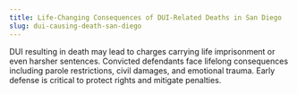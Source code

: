 ```yaml
---
title: Life-Changing Consequences of DUI-Related Deaths in San Diego
slug: dui-causing-death-san-diego
---
```


DUI resulting in death may lead to charges carrying life imprisonment or even harsher sentences. Convicted defendants face lifelong consequences including parole restrictions, civil damages, and emotional trauma. Early defense is critical to protect rights and mitigate penalties.